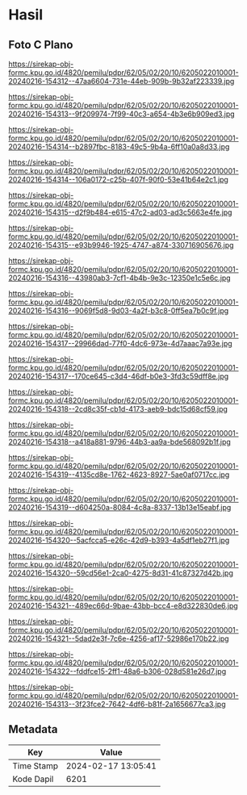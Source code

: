 # Hasil

## Foto C Plano

https://sirekap-obj-formc.kpu.go.id/4820/pemilu/pdpr/62/05/02/20/10/6205022010001-20240216-154312--47aa6604-731e-44eb-909b-9b32af223339.jpg

https://sirekap-obj-formc.kpu.go.id/4820/pemilu/pdpr/62/05/02/20/10/6205022010001-20240216-154313--9f209974-7f99-40c3-a654-4b3e6b909ed3.jpg

https://sirekap-obj-formc.kpu.go.id/4820/pemilu/pdpr/62/05/02/20/10/6205022010001-20240216-154314--b2897fbc-8183-49c5-9b4a-6ff10a0a8d33.jpg

https://sirekap-obj-formc.kpu.go.id/4820/pemilu/pdpr/62/05/02/20/10/6205022010001-20240216-154314--106a0172-c25b-407f-90f0-53e41b64e2c1.jpg

https://sirekap-obj-formc.kpu.go.id/4820/pemilu/pdpr/62/05/02/20/10/6205022010001-20240216-154315--d2f9b484-e615-47c2-ad03-ad3c5663e4fe.jpg

https://sirekap-obj-formc.kpu.go.id/4820/pemilu/pdpr/62/05/02/20/10/6205022010001-20240216-154315--e93b9946-1925-4747-a874-330716905676.jpg

https://sirekap-obj-formc.kpu.go.id/4820/pemilu/pdpr/62/05/02/20/10/6205022010001-20240216-154316--43980ab3-7cf1-4b4b-9e3c-12350e1c5e6c.jpg

https://sirekap-obj-formc.kpu.go.id/4820/pemilu/pdpr/62/05/02/20/10/6205022010001-20240216-154316--9069f5d8-9d03-4a2f-b3c8-0ff5ea7b0c9f.jpg

https://sirekap-obj-formc.kpu.go.id/4820/pemilu/pdpr/62/05/02/20/10/6205022010001-20240216-154317--29966dad-77f0-4dc6-973e-4d7aaac7a93e.jpg

https://sirekap-obj-formc.kpu.go.id/4820/pemilu/pdpr/62/05/02/20/10/6205022010001-20240216-154317--170ce645-c3d4-46df-b0e3-3fd3c59dff8e.jpg

https://sirekap-obj-formc.kpu.go.id/4820/pemilu/pdpr/62/05/02/20/10/6205022010001-20240216-154318--2cd8c35f-cb1d-4173-aeb9-bdc15d68cf59.jpg

https://sirekap-obj-formc.kpu.go.id/4820/pemilu/pdpr/62/05/02/20/10/6205022010001-20240216-154318--a418a881-9796-44b3-aa9a-bde568092b1f.jpg

https://sirekap-obj-formc.kpu.go.id/4820/pemilu/pdpr/62/05/02/20/10/6205022010001-20240216-154319--4135cd8e-1762-4623-8927-5ae0af0717cc.jpg

https://sirekap-obj-formc.kpu.go.id/4820/pemilu/pdpr/62/05/02/20/10/6205022010001-20240216-154319--d604250a-8084-4c8a-8337-13b13e15eabf.jpg

https://sirekap-obj-formc.kpu.go.id/4820/pemilu/pdpr/62/05/02/20/10/6205022010001-20240216-154320--5acfcca5-e26c-42d9-b393-4a5df1eb27f1.jpg

https://sirekap-obj-formc.kpu.go.id/4820/pemilu/pdpr/62/05/02/20/10/6205022010001-20240216-154320--59cd56e1-2ca0-4275-8d31-41c87327d42b.jpg

https://sirekap-obj-formc.kpu.go.id/4820/pemilu/pdpr/62/05/02/20/10/6205022010001-20240216-154321--489ec66d-9bae-43bb-bcc4-e8d322830de6.jpg

https://sirekap-obj-formc.kpu.go.id/4820/pemilu/pdpr/62/05/02/20/10/6205022010001-20240216-154321--5dad2e3f-7c6e-4256-af17-52986e170b22.jpg

https://sirekap-obj-formc.kpu.go.id/4820/pemilu/pdpr/62/05/02/20/10/6205022010001-20240216-154322--fddfce15-2ff1-48a6-b306-028d581e26d7.jpg

https://sirekap-obj-formc.kpu.go.id/4820/pemilu/pdpr/62/05/02/20/10/6205022010001-20240216-154313--3f23fce2-7642-4df6-b81f-2a1656677ca3.jpg


## Metadata

| Key        | Value               |
| ---------- | ------------------- |
| Time Stamp | 2024-02-17 13:05:41 |
| Kode Dapil | 6201                |



